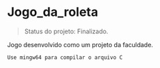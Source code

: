 <h1>Jogo_da_roleta</h1>

>Status do projeto: Finalizado.

Jogo desenvolvido como um projeto da faculdade.

```
Use mingw64 para compilar o arquivo C
```
